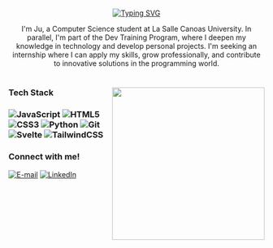 #

<div align="center">
  <a href="https://git.io/typing-svg">
    <img src="https://readme-typing-svg.demolab.com?font=Fira+Code&weight=500&size=22&pause=1000&color=E35889&center=true&vCenter=true&random=false&width=524&lines=₊ ⊹+Welcome+to+my+profile+₊ ⊹" alt="Typing SVG">
  </a>
</div>

<p flex align="center"> I'm Ju, a Computer Science student at La Salle Canoas University. In parallel, I'm part of the Dev Training Program, where I deepen my knowledge in technology and develop personal projects. I'm seeking an internship where I can apply my skills, grow professionally, and contribute to innovative solutions in the programming world.

# 

<img src="https://github.com/user-attachments/assets/26c140c6-33ae-46be-8b3d-be0367963d68" min-width="300px" max-width="400px" width="300px" align="right">  


<h3 align="left">Tech Stack<h3> 
  
![JavaScript](https://img.shields.io/badge/javascript-%23F7DF1E?style=for-the-badge&logo=javascript&logoColor=white) ![HTML5](https://img.shields.io/badge/html5-%23E34F26.svg?style=for-the-badge&logo=html5&logoColor=white) ![CSS3](https://img.shields.io/badge/css3-%231572B6.svg?style=for-the-badge&logo=css3&logoColor=white) ![Python](https://img.shields.io/badge/python-3670A0?style=for-the-badge&logo=python&logoColor=ffdd54) 	![Git](https://img.shields.io/badge/git-%23F05033.svg?style=for-the-badge&logo=git&logoColor=white) ![Svelte](https://img.shields.io/badge/svelte-%23f1413d.svg?style=for-the-badge&logo=svelte&logoColor=white) ![TailwindCSS](https://img.shields.io/badge/tailwindcss-%2338B2AC.svg?style=for-the-badge&logo=tailwind-css&logoColor=white)

<h3 align="left">Connect with me!</h3>

[![E-mail](https://img.shields.io/badge/-Email-000?style=for-the-badge&logo=microsoft-outlook&logoColor=FF00F6&color:FFF)](mailto:jschivinscki@gmail.com)
[![LinkedIn](https://img.shields.io/badge/-LinkedIn-000?style=for-the-badge&logo=linkedin&logoColor=FF00F6&color:FFF)](https://www.linkedin.com/in/juschivinscki/)
